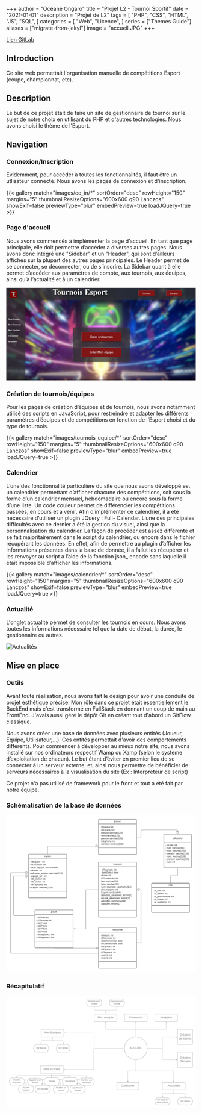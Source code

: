 +++
author = "Océane Ongaro"
title = "Projet L2 - Tournoi Sportif"
date = "2021-01-01"
description = "Projet de L2"
tags = [
    "PHP",
    "CSS",
    "HTML",
    "JS",
    "SQL",
]
categories = [
    "Web",
    "Licence",
]
series = ["Themes Guide"]
aliases = ["migrate-from-jekyl"]
image = "accueil.JPG"
+++

[Lien GitLab](https://gitlab.com/AlyssaShep/tournoi-sportif-reupload.git)

## Introduction

Ce site web permettait l'organisation manuelle de compétitions Esport (coupe, championnat, etc).

## Description

Le but de ce projet était de faire un site de gestionnaire de tournoi sur le sujet de notre choix en utilisant du PHP et d'autres technologies. Nous avons choisi le thème de l'Esport.

## Navigation

### Connexion/Inscription

Evidemment, pour accéder à toutes les fonctionnalités, il faut être un utlisateur connecté. Nous avons les pages de connexion et d'inscription.

{{< gallery match="images/co_in/*" sortOrder="desc" rowHeight="150" margins="5" thumbnailResizeOptions="600x600 q90 Lanczos" showExif=false previewType="blur" embedPreview=true loadJQuery=true >}}

### Page d'accueil

Nous avons commencés à implémenter la page d’accueil.
En tant que page principale, elle doit permettre d’accéder à diverses autres pages.
Nous avons donc intégré une "Sidebar" et un "Header", qui sont d’ailleurs affichés sur
la plupart des autres pages principales. Le Header permet de se connecter, se déconnecter,
ou de s’inscrire.
La Sidebar quant à elle permet d’accéder aux paramètres de compte, aux tournois, aux
équipes, ainsi qu’à l’actualité et à un calendrier.


![Page d'accueil](images/Page_accueil.JPG)

### Création de tournois/équipes

Pour les pages de création d’équipes et de tournois, nous avons notamment utilisé des
scripts en JavaScript, pour restreindre et adapter les différents paramètres d’équipes et de
compétitions en fonction de l’Esport choisi et du type de tournois.

{{< gallery match="images/tournois_equipe/*" sortOrder="desc" rowHeight="150" margins="5" thumbnailResizeOptions="600x600 q90 Lanczos" showExif=false previewType="blur" embedPreview=true loadJQuery=true >}}

### Calendrier

L’une des fonctionnalité particulière du site que nous avons développé est un calendrier
permettant d’afficher chacune des compétitions, soit sous la forme d’un calendrier mensuel,
hebdomadaire ou encore sous la forme d’une liste. Un code couleur permet de différencier
les compétitions passées, en cours et a venir.
Afin d’implémenter ce calendrier, il a été nécessaire d’utiliser un plugin JQuery : Full-
Calendar. L’une des principales difficultés avec ce dernier a été la gestion du visuel, ainsi
que la personnalisation du calendrier. La façon de procéder est assez différente et se
fait majoritairement dans le script du calendrier, ou encore dans le fichier récupérant les
données.
En effet, afin de permettre au plugin d’afficher les informations présentes dans la base de
donnée, il a fallut les récupérer et les renvoyer au script a l’aide de la fonction json_ encode
sans laquelle il était impossible d’afficher les informations.

{{< gallery match="images/calendrier/*" sortOrder="desc" rowHeight="150" margins="5" thumbnailResizeOptions="600x600 q90 Lanczos" showExif=false previewType="blur" embedPreview=true loadJQuery=true >}}

### Actualité

L'onglet actualité permet de consulter les tournois en cours. Nous avons toutes les informations nécessaire tel que la date de début, la durée, le gestionnaire ou autres. 

![Actualités](images/actualité.JPG)

## Mise en place

### Outils

Avant toute réalisation, nous avons fait le design pour avoir une conduite de projet esthétique précise. Mon rôle dans ce projet était essentiellement le BackEnd mais c'est transformé en FullStack en donnant un coup de main au FrontEnd. J'avais aussi géré le dépôt Git en créant tout d'abord un GitFlow classique. 

Nous avons créer une base de données avec plusieurs entités (Joueur, Equipe, Utilisateur,...). Ces entités permettait d'avoir des comportements différents. Pour commencer à développer au mieux notre site, nous avons installé sur nos ordinateurs
respectif Wamp ou Xamp (selon le système d’exploitation de chacun).
Le but étant d’éviter en premier lieu de se connecter à un serveur externe, et, ainsi nous
permettre de bénéficier de serveurs nécessaires à la visualisation du site (Ex : Interpréteur
de script)

Ce projet n'a pas utilisé de framework pour le front et tout a été fait par notre équipe.

### Schématisation de la base de données

![Base de données](images/Blank_diagram.jpeg)


### Récapitulatif

![Schéma récapitulatif de toutes les pages](images/Schema.png)
